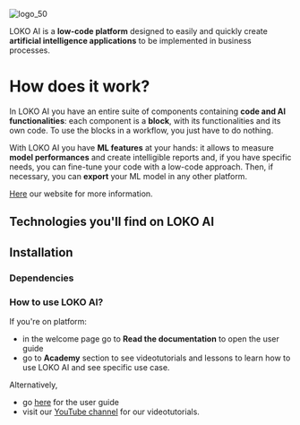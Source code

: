 ![logo_50](https://user-images.githubusercontent.com/78538303/180229383-b5b2d7cc-bee0-4688-9a8a-1c200976ad78.png)


LOKO AI is a **low-code platform** designed to easily and quickly create **artificial intelligence applications** to be implemented in business processes.

# How does it work?

In LOKO AI you have an entire suite of components containing **code and AI functionalities**: each component is a **block**, with its functionalities and its own code. To use the blocks in a workflow, you just have to do nothing.

With LOKO AI you have **ML features** at your hands: it allows to measure **model performances** and create intelligible reports and, if you have specific needs, you can fine-tune your code with a low-code approach. Then, if necessary, you can **export** your ML model in any other platform.

[Here](https://loko-ai.com) our website for more information.


## Technologies you'll find on LOKO AI



## Installation



### Dependencies

### How to use LOKO AI?

If you're on platform:
- in the welcome page go to **Read the documentation** to open the user guide
- go to **Academy** section to see videotutorials and lessons to learn how to use LOKO AI and see specific use case.

Alternatively,

- go [here](https://livetech.gitbook.io/user-guide-loko-ai/) for the user guide
- visit our [YouTube channel](https://www.youtube.com/channel/UCCqqKo-f4RpRCf7rkXteKAg/featured) for our videotutorials.
